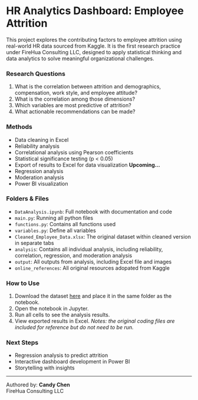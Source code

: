 # HR Analytics Dashboard: Employee Attrition

This project explores the contributing factors to employee attrition using real-world HR data sourced from Kaggle. It is the first research practice under FireHua Consulting LLC, designed to apply statistical thinking and data analytics to solve meaningful organizational challenges.

### Research Questions
1. What is the correlation between attrition and demographics, compensation, work style, and employee attitude?
2. What is the correlation among those dimensions?
3. Which variables are most predictive of attrition?
4. What actionable recommendations can be made?

### Methods
- Data cleaning in Excel
- Reliability analysis
- Correlational analysis using Pearson coefficients
- Statistical significance testing (p < 0.05)
- Export of results to Excel for data visualization
**Upcoming...**
- Regression analysis 
- Moderation analysis 
- Power BI visualization

### Folders & Files
- `DataAnalysis.ipynb`: Full notebook with documentation and code
- `main.py`: Running all python files 
- `functions.py`: Contains all functions used 
- `variables.py`: Define all variables 
- `Cleaned_Employee_Data.xlsx`: The original dataset within cleaned version in separate tabs 
- `analysis`: Contains all individual analysis, including reliability, correlation, regression, and moderation analysis 
- `output`: All outputs from analysis, including Excel file and images
- `online_references`: All original resources adopated from Kaggle

### How to Use
1. Download the dataset [here](./Cleaned_Employee_Data.xlsx) and place it in the same folder as the notebook.
2. Open the notebook in Jupyter.
3. Run all cells to see the analysis results.
4. View exported results in Excel.
*Notes: the original coding files are included for reference but do not need to be run.*

### Next Steps
- Regression analysis to predict attrition
- Interactive dashboard development in Power BI
- Storytelling with insights

---

Authored by: **Candy Chen**  
FireHua Consulting LLC
